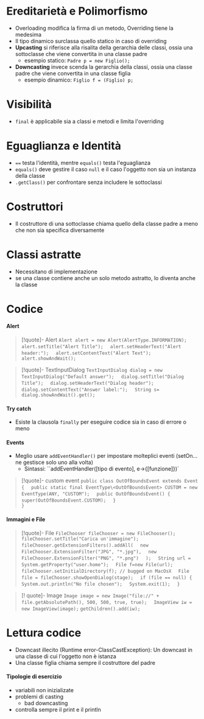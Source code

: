 # Ereditarietà e Polimorfismo
- Overloading modifica la firma di un metodo, Overriding tiene la medesima
- Il tipo dinamico surclassa quello statico in caso di overriding
- **Upcasting** si riferisce alla risalita della gerarchia delle classi, ossia una sottoclasse che viene convertita in una classe padre
	- esempio statico: `Padre p = new Figlio();`
- **Downcasting** invece scenda la gerarchia della classi, ossia una classe padre che viene convertita in una classe figlia
	- esempio dinamico: `Figlio f = (Figlio) p;`

# Visibilità
- `final` è applicabile sia a classi e metodi e limita l'overriding

# Eguaglianza e Identità
- `==` testa l'identità, mentre `equals()` testa l'eguaglianza
- `equals()` deve gestire il caso `null` e il caso l'oggetto non sia un instanza della classe 
- `.getClass()` per confrontare senza includere le sottoclassi

# Costruttori
- Il costruttore di una sottoclasse chiama quello della classe padre a meno che non sia specifica diversamente

# Classi astratte
- Necessitano di implementazione
- se una classe contiene anche un solo metodo astratto, lo diventa anche la classe


# Codice
#### Alert
>[!quote]- Alert
>`Alert alert = new Alert(AlertType.INFORMATION);  `
>`alert.setTitle("Alert Title");  `
>`alert.setHeaderText("Alert header:");  `
>`alert.setContentText("Alert Text");  `
>`alert.showAndWait();`

>[!quote]- TextInputDialog
>`TextInputDialog dialog = new TextInputDialog("Default answer");  `
>`dialog.setTitle("Dialog Title");  `
>`dialog.setHeaderText("Dialog header");  `
>`dialog.setContentText("Answer label:");  `
>`String s= dialog.showAndWait().get();`

#### Try catch
- Esiste la clausola `finally` per eseguire codice sia in caso di errore o meno

#### Events
- Meglio usare `addEventHandler()` per impostare molteplici eventi (setOn... ne gestisce solo uno alla volta)
	- Sintassi: ``addEventHandler([tipo di evento], e->{[funzione]})`

>[!quote]- custom event
>`public class OutOfBoundsEvent extends Event {  `
>`public static final EventType\<OutOfBoundsEvent> CUSTOM = new`
>`EventType(ANY, "CUSTOM");  `
>`public OutOfBoundsEvent() {  `
>`super(OutOfBoundsEvent.CUSTOM);  `
>`}`  
>`}`

#### Immagini e File
>[!quote]- File
>`FileChooser fileChooser = new FileChooser();  `
>`fileChooser.setTitle("Carica un'immagine");  `
>`fileChooser.getExtensionFilters().addAll(  `
>`new FileChooser.ExtensionFilter("JPG", "*.jpg"),  `
>`new FileChooser.ExtensionFilter("PNG", "*.png")  `
>`);  `
>`String url = System.getProperty("user.home");  `
>`File f=new File(url);  `
>`fileChooser.setInitialDirectory(f); // bugged on MacOsX  `
>`File file = fileChooser.showOpenDialog(stage);  `
>`if (file == null) {  `
>`System.out.println("No file chosen");  `
>`System.exit(1);  `
>`}`

>[! quote]- Image
>`Image image = new Image("file://" + file.getAbsolutePath(), 500, 500, true, true);  `
>`ImageView iw = new ImageView(image);`
>`getChildren().add(iw);`



# Lettura codice
- Downcast illecito (Runtime error-ClassCastException): Un downcast in una classe di cui l'oggetto non è istanza
- Una classe figlia chiama sempre il costruttore del padre

#### Tipologie di esercizio
- variabili non inizializate
- problemi di casting
	- bad downcasting
- controlla sempre il print e il println